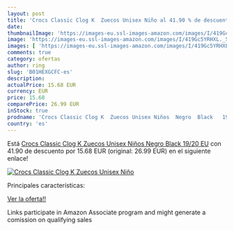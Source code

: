 ```yaml
---
layout: post
title: 'Crocs Classic Clog K  Zuecos Unisex Niño al 41.90 % de descuento'
date: 
thumbnailImage: 'https://images-eu.ssl-images-amazon.com/images/I/419Gc5YRHXL._SL200_.jpg'
image: 'https://images-eu.ssl-images-amazon.com/images/I/419Gc5YRHXL._SL200_.jpg'
images: [ 'https://images-eu.ssl-images-amazon.com/images/I/419Gc5YRHXL._SL200_.jpg' ]
comments: true
category: ofertas
author: ring
slug: 'B01HEXGCFC-es'
description:
actualPrice: 15.68 EUR
currency: EUR
price: 15.68
comparePrice: 26.99 EUR
inStock: true
prodname: 'Crocs Classic Clog K  Zuecos Unisex Niños  Negro  Black   19/20 EU'
country: 'es'
---
```


Está [Crocs Classic Clog K  Zuecos Unisex Niños  Negro  Black   19/20 EU](https://www.amazon.es/dp/B01HEXGCFC/?tag=tolees-21) con 41.90 de descuento por 15.68 EUR (original: 26.99 EUR) en el siguiente enlace!

[![Crocs Classic Clog K  Zuecos Unisex Niño](https://images-eu.ssl-images-amazon.com/images/I/419Gc5YRHXL._SL200_.jpg)](https://www.amazon.es/dp/B01HEXGCFC/?tag=tolees-21)

Principales características:


[Ver la oferta!!](https://www.amazon.es/dp/B01HEXGCFC/?tag=tolees-21)

Links participate in Amazon Associate program and might generate a comission on qualifying sales


